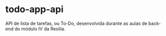 # todo-app-api
API de lista de tarefas, ou To-Do, desenvolvida durante as aulas  de back-end do módulo IV da Resilia. 
